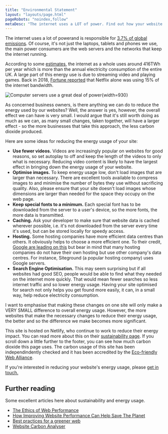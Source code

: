 ```yaml
---
title: "Environmental Statement"
layout: "layouts/page.html"
pageRobots: "noindex,follow"
metaDesc: "The internet uses a LOT of power. Find out how your website can generate less carbon dioxide by optimising the resources and compressing the content."
---
```


The internet uses a lot of powerand is responsible for [3.7% of global emissions](https://ecofriendlyweb.org/). Of course, it's not just the laptops, tablets and phones we use, the main power consumers are the web servers and the networks that keep the internet running.

According to some [estimates](https://www.websitecarbon.com/), the internet as a whole uses around 416TWh per year which is more than the annual electricity consumption of the entire UK. A large part of this energy use is due to streaming video and playing games. Back in 2018, [Fortune reported](https://fortune.com/2018/10/02/netflix-consumes-15-percent-of-global-internet-bandwidth/) that Netflix alone was using 15% of the internet bandwidth.

![Computer servers use a great deal of power](/optim/misc/computer-servers-using-power.jpg){width=930}

As concerned business owners, is there anything we can do to reduce the energy used by our websites? Well, the answer is yes, however, the overall effect we can have is very small. I would argue that it's still worth doing as much as we can, as many small changes, taken together, will have a larger effect - so the more businesses that take this approach, the less carbon dioxide produced.

Here are some ideas for reducing the energy usage of your site:

- **Use fewer videos.** Videos are increasingly popular on websites for good reasons, so set autoplay to off and keep the length of the videos to only what is necessary. Reducing video content is likely to have the largest effect in bringing down the energy usage of your website.
- **Optimise images.** To keep energy usage low, don't load images that are larger than necessary. There are excellent tools available to compress images to and minimise the number of bytes they use without sacrificing quality. Also, please ensure that your site doesn't load images whose dimensions are larger than needed for the space they occupy on the web page.
- **Keep special fonts to a minimum.** Each special font has to be downloaded from the server to a user's device, so the more fonts, the more data is transmitted.
- **Caching.** Ask your developer to make sure that website data is cached wherever possible, i.e. it's not downloaded from the server every time it's used, but can be stored locally for speedy access.
- **Hosting.** Some hosting companies have more efficient data centres than others. It obviously helps to choose a more efficient one. To their credit, [Google are leading on this](https://www.google.com/about/datacenters/efficiency/) but bear in mind that many hosting companies do not have their own hosting but use other company's data centres. For instance, Siteground (a popular hosting company) uses Google servers.
- **Search Engine Optimisation.** This may seem surprising but if all websites had good SEO, people would be able to find what they needed on the internet more quickly. That would mean fewer searches so less internet traffic and so lower energy usage. Having your site optimised for search not only helps you get found more easily, it can, in a small way, help reduce electricity consumption.

I want to emphasise that making these changes on one site will only make a VERY SMALL difference to overall energy usage. However, the more websites that make the necessary changes to reduce their energy usage, the better and so the difference we make becomes more significant.

This site is hosted on Netlify, who continue to work to reduce their energy impact. You can read more about this on their [sustainability page](https://www.netlify.com/sustainability/). If you scroll down a little further to the footer, you can see how much carbon dioxide this page uses. The carbon usage of this site has been independindently checked and it has been accredited by the [Eco-friendly Web Alliance](https://ecofriendlyweb.org/client/attractmore/).

If you're interested in reducing your website's energy usage, please [get in touch.](https://www.attractmore.uk/contact/)

## Further reading

Some excellent articles here about sustainability and energy usage.

- [The Ethics of Web Performance](https://timkadlec.com/remembers/2019-01-09-the-ethics-of-performance/)
- [How Improving Website Performance Can Help Save The Planet](https://www.smashingmagazine.com/2019/01/save-planet-improving-website-performance/)
- [Best practices for a greener web](https://news.infomaniak.com/en/green-web/)
- [Website Carbon Analyser](https://theshiftproject.org/en/carbonalyser-browser-extension/)
